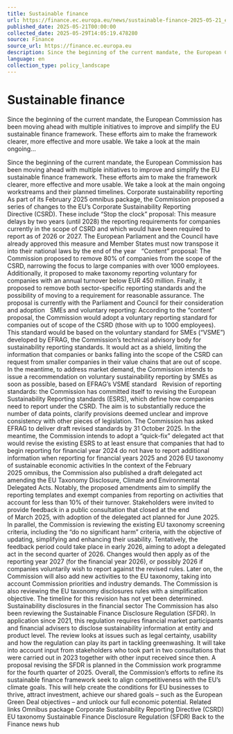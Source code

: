 ```yaml
---
title: Sustainable finance
url: https://finance.ec.europa.eu/news/sustainable-finance-2025-05-21_en
published_date: 2025-05-21T00:00:00
collected_date: 2025-05-29T14:05:19.478280
source: Finance
source_url: https://finance.ec.europa.eu
description: Since the beginning of the current mandate, the European Commission has been moving ahead with multiple initiatives to improve and simplify the EU sustainable finance framework. These efforts aim to make the framework clearer, more effective and more usable. We take a look at the main ongoing...
language: en
collection_type: policy_landscape
---
```


# Sustainable finance

Since the beginning of the current mandate, the European Commission has been moving ahead with multiple initiatives to improve and simplify the EU sustainable finance framework. These efforts aim to make the framework clearer, more effective and more usable. We take a look at the main ongoing...

Since the beginning of the current mandate, the European Commission has been moving ahead with multiple initiatives to improve and simplify the EU sustainable finance framework. These efforts aim to make the framework clearer, more effective and more usable. We take a look at the main ongoing workstreams and their planned timelines. Corporate sustainability reporting As part of its February 2025 omnibus package, the Commission proposed a series of changes to the EU’s Corporate Sustainability Reporting Directive (CSRD). These include “Stop the clock” proposal: This measure delays by two years (until 2028) the reporting requirements for companies currently in the scope of CSRD and which would have been required to report as of 2026 or 2027. The European Parliament and the Council have already approved this measure and Member States must now transpose it into their national laws by the end of the year   “Content” proposal: The Commission proposed to remove 80% of companies from the scope of the CSRD, narrowing the focus to large companies with over 1000 employees. Additionally, it proposed to make taxonomy reporting voluntary for companies with an annual turnover below EUR 450 million. Finally, it proposed to remove both sector-specific reporting standards and the possibility of moving to a requirement for reasonable assurance. The proposal is currently with the Parliament and Council for their consideration and adoption   SMEs and voluntary reporting: According to the “content” proposal, the Commission would adopt a voluntary reporting standard for companies out of scope of the CSRD (those with up to 1000 employees). This standard would be based on the voluntary standard for SMEs (“VSME”) developed by EFRAG, the Commission’s technical advisory body for sustainability reporting standards. It would act as a shield, limiting the information that companies or banks falling into the scope of the CSRD can request from smaller companies in their value chains that are out of scope. In the meantime, to address market demand, the Commission intends to issue a recommendation on voluntary sustainability reporting by SMEs as soon as possible, based on EFRAG’s VSME standard   Revision of reporting standards: the Commission has committed itself to revising the European Sustainability Reporting standards (ESRS), which define how companies need to report under the CSRD. The aim is to substantially reduce the number of data points, clarify provisions deemed unclear and improve consistency with other pieces of legislation. The Commission has asked EFRAG to deliver draft revised standards by 31 October 2025. In the meantime, the Commission intends to adopt a “quick-fix” delegated act that would revise the existing ESRS to at least ensure that companies that had to begin reporting for financial year 2024 do not have to report additional information when reporting for financial years 2025 and 2026 EU taxonomy of sustainable economic activities In the context of the February 2025 omnibus, the Commission also published a draft delegated act amending the EU Taxonomy Disclosure, Climate and Environmental Delegated Acts. Notably, the proposed amendments aim to simplify the reporting templates and exempt companies from reporting on activities that account for less than 10% of their turnover. Stakeholders were invited to provide feedback in a public consultation that closed at the end of March 2025, with adoption of the delegated act planned for June 2025. In parallel, the Commission is reviewing the existing EU taxonomy screening criteria, including the “do no significant harm” criteria, with the objective of updating, simplifying and enhancing their usability. Tentatively, the feedback period could take place in early 2026, aiming to adopt a delegated act in the second quarter of 2026. Changes would then apply as of the reporting year 2027 (for the financial year 2026), or possibly 2026 if companies voluntarily wish to report against the revised rules. Later on, the Commission will also add new activities to the EU taxonomy, taking into account Commission priorities and industry demands. The Commission is also reviewing the EU taxonomy disclosures rules with a simplification objective. The timeline for this revision has not yet been determined. Sustainability disclosures in the financial sector The Commission has also been reviewing the Sustainable Finance Disclosure Regulation (SFDR). In application since 2021, this regulation requires financial market participants and financial advisers to disclose sustainability information at entity and product level. The review looks at issues such as legal certainty, usability and how the regulation can play its part in tackling greenwashing. It will take into account input from stakeholders who took part in two consultations that were carried out in 2023 together with other input received since then. A proposal revising the SFDR is planned in the Commission work programme for the fourth quarter of 2025. 
 Overall, the Commission’s efforts to refine its sustainable finance framework seek to align competitiveness with the EU’s climate goals. This will help create the conditions for EU businesses to thrive, attract investment, achieve our shared goals – such as the European Green Deal objectives – and unlock our full economic potential. Related links Omnibus package Corporate Sustainability Reporting Directive (CSRD) EU taxonomy Sustainable Finance Disclosure Regulation (SFDR) Back to the Finance news hub